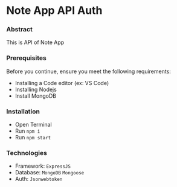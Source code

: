 # Note App API Auth

### Abstract
This is API of Note App

### Prerequisites
Before you continue, ensure you meet the following requirements:
- Installing a Code editor (ex: VS Code)
- Installing Nodejs
- Install MongoDB

### Installation 
- Open Terminal
- Run `npm i`
- Run `npm start`

### Technologies
- Framework: `ExpressJS`
- Database: `MongoDB` `Mongoose`
- Auth: `Jsonwebtoken`
